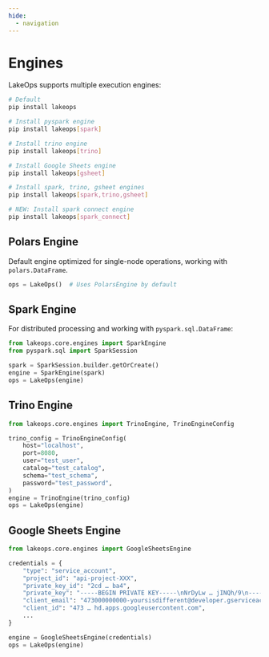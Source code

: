 ```yaml
---
hide:
  - navigation
---
```


# Engines

LakeOps supports multiple execution engines:

```bash
# Default
pip install lakeops

# Install pyspark engine
pip install lakeops[spark]

# Install trino engine
pip install lakeops[trino]

# Install Google Sheets engine
pip install lakeops[gsheet]

# Install spark, trino, gsheet engines
pip install lakeops[spark,trino,gsheet]

# NEW: Install spark connect engine
pip install lakeops[spark_connect]

```


## Polars Engine
Default engine optimized for single-node operations, working with `polars.DataFrame`.
```python
ops = LakeOps()  # Uses PolarsEngine by default
```

## Spark Engine
For distributed processing and working with `pyspark.sql.DataFrame`:

```python
from lakeops.core.engines import SparkEngine
from pyspark.sql import SparkSession

spark = SparkSession.builder.getOrCreate()
engine = SparkEngine(spark)
ops = LakeOps(engine)

```

## Trino Engine

```python
from lakeops.core.engines import TrinoEngine, TrinoEngineConfig

trino_config = TrinoEngineConfig(
    host="localhost",
    port=8080,
    user="test_user",
    catalog="test_catalog",
    schema="test_schema",
    password="test_password",
)
engine = TrinoEngine(trino_config)
ops = LakeOps(engine)

```

## Google Sheets Engine

```python
from lakeops.core.engines import GoogleSheetsEngine

credentials = {
    "type": "service_account",
    "project_id": "api-project-XXX",
    "private_key_id": "2cd … ba4",
    "private_key": "-----BEGIN PRIVATE KEY-----\nNrDyLw … jINQh/9\n-----END PRIVATE KEY-----\n",
    "client_email": "473000000000-yoursisdifferent@developer.gserviceaccount.com",
    "client_id": "473 … hd.apps.googleusercontent.com",
    ...
}

engine = GoogleSheetsEngine(credentials)
ops = LakeOps(engine)

```